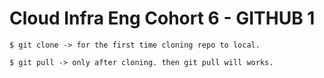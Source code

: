 # Cloud Infra Eng Cohort 6 - GITHUB 1


```
$ git clone -> for the first time cloning repo to local.

$ git pull -> only after cloning. then git pull will works.

```
